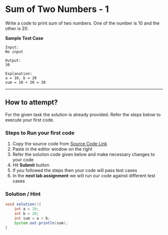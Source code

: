 # Sum of Two Numbers - 1

Write a code to print sum of two numbers. One of the number is 10 and the other is 20.

**Sample Test Case**
```
Input:
No input

Output:
30

Explanation:
a = 10, b = 20
sum = 10 + 20 = 30
```
---
## How to attempt?
For the given task the solution is already provided. Refer the steps below to execute your first code.

### Steps to Run your first code
1. Copy the source code from [Source Code Link](https://www.example.com)
2. Paste in the editor window on the right
3. Refer the solution code given below and make necessary changes to your code
4. Hit **Submit** button
5. If you followed the steps then your code will pass test cases
6. In the **next lab assignment** we will run our code against different test cases

### Solution / Hint
```java
void solution(){
    int a = 10;
    int b = 20;
    int sum = a + b;
    System.out.println(sum);  
}
```